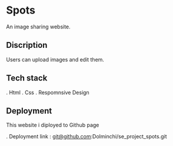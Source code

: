 # Spots

An image sharing website.

## Discription

Users can upload images and edit them.

## Tech stack

. Html
. Css
. Respomnsive Design

## Deployment

This website i diployed to Github page

. Deployment link : git@github.com:Dolminchi/se_project_spots.git
